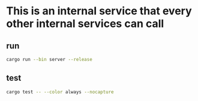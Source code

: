# This is an internal service that every other internal services can call

## run
```bash
cargo run --bin server --release
```

## test
```bash
cargo test -- --color always --nocapture
```